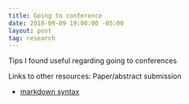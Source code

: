 ```yaml
---
title: Going to conference
date: 2018-09-09 19:00:00 -05:00
layout: post
tag: research
---
```


Tips I found useful regarding going to conferences

Links to other resources:
Paper/abstract submission
* [markdown syntax](https://billf.mit.edu/sites/default/files/documents/cvprPapers.pdf)
